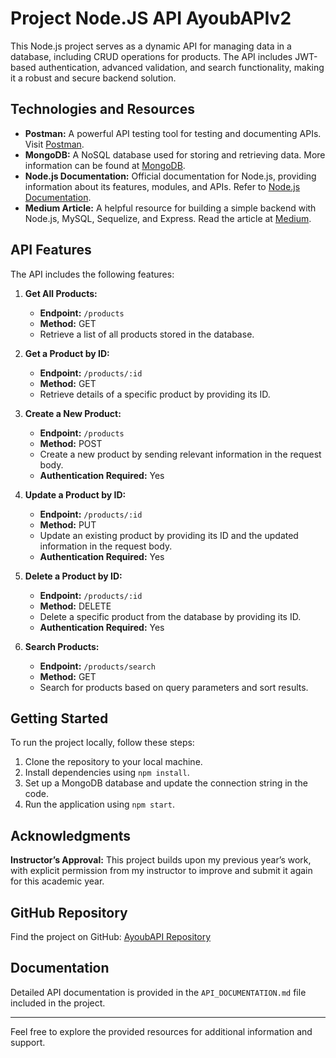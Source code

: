 # Project Node.JS API AyoubAPIv2

This Node.js project serves as a dynamic API for managing data in a database, including CRUD operations for products. The API includes JWT-based authentication, advanced validation, and search functionality, making it a robust and secure backend solution.

## Technologies and Resources

- **Postman:** A powerful API testing tool for testing and documenting APIs. Visit [Postman](https://www.postman.com).
- **MongoDB:** A NoSQL database used for storing and retrieving data. More information can be found at [MongoDB](https://www.mongodb.com).
- **Node.js Documentation:** Official documentation for Node.js, providing information about its features, modules, and APIs. Refer to [Node.js Documentation](https://nodejs.org/docs/latest/api/).
- **Medium Article:** A helpful resource for building a simple backend with Node.js, MySQL, Sequelize, and Express. Read the article at [Medium](https://medium.com/@clint360.rebase/building-a-simple-backend-with-nodejs-mysql-sequelize-and-express-e08f021537dd).

## API Features

The API includes the following features:

1. **Get All Products:**
   - **Endpoint:** `/products`
   - **Method:** GET
   - Retrieve a list of all products stored in the database.

2. **Get a Product by ID:**
   - **Endpoint:** `/products/:id`
   - **Method:** GET
   - Retrieve details of a specific product by providing its ID.

3. **Create a New Product:**
   - **Endpoint:** `/products`
   - **Method:** POST
   - Create a new product by sending relevant information in the request body.
   - **Authentication Required:** Yes

4. **Update a Product by ID:**
   - **Endpoint:** `/products/:id`
   - **Method:** PUT
   - Update an existing product by providing its ID and the updated information in the request body.
   - **Authentication Required:** Yes

5. **Delete a Product by ID:**
   - **Endpoint:** `/products/:id`
   - **Method:** DELETE
   - Delete a specific product from the database by providing its ID.
   - **Authentication Required:** Yes

6. **Search Products:**
   - **Endpoint:** `/products/search`
   - **Method:** GET
   - Search for products based on query parameters and sort results.

## Getting Started

To run the project locally, follow these steps:

1. Clone the repository to your local machine.
2. Install dependencies using `npm install`.
3. Set up a MongoDB database and update the connection string in the code.
4. Run the application using `npm start`.

## Acknowledgments
**Instructor’s Approval:** This project builds upon my previous year’s work, with explicit permission from my instructor to improve and submit it again for this academic year.


## GitHub Repository

Find the project on GitHub: [AyoubAPI Repository](https://github.com/AyoubElGazalEHB/AyoubAPiv2.git)

## Documentation

Detailed API documentation is provided in the `API_DOCUMENTATION.md` file included in the project.

---

Feel free to explore the provided resources for additional information and support.
